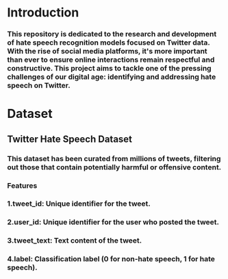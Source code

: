 # Introduction
### This repository is dedicated to the research and development of hate speech recognition models focused on Twitter data. With the rise of social media platforms, it's more important than ever to ensure online interactions remain respectful and constructive. This project aims to tackle one of the pressing challenges of our digital age: identifying and addressing hate speech on Twitter.
# Dataset
## Twitter Hate Speech Dataset
### This dataset has been curated from millions of tweets, filtering out those that contain potentially harmful or offensive content.
### Features
### 1.tweet_id: Unique identifier for the tweet.
### 2.user_id: Unique identifier for the user who posted the tweet.
### 3.tweet_text: Text content of the tweet.
### 4.label: Classification label (0 for non-hate speech, 1 for hate speech).
